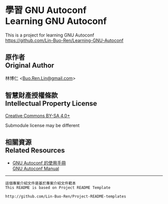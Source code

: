 # 學習 GNU Autoconf<br>Learning GNU Autoconf
This is a project for learning GNU Autoconf  
<https://github.com/Lin-Buo-Ren/Learning-GNU-Autoconf>

## 原作者<br>Original Author
林博仁 &lt;<Buo.Ren.Lin@gmail.com>&gt;

## 智慧財產授權條款<br>Intellectual Property License
[Creative Commons BY-SA 4.0+](http://creativecommons.org/licenses/by-sa/4.0/)

Submodule license may be different

## 相關資源<br>Related Resources
* [GNU Autoconf 的使用手冊<br>GNU Autoconf Manual](http://www.gnu.org/savannah-checkouts/gnu/autoconf/manual)

----------------------------------
```
這個專案介紹文件是基於專案介紹文件範本
This README is based on Project README Template

http://github.com/Lin-Buo-Ren/Project-README-templates
```
